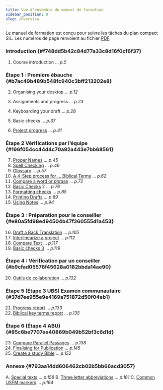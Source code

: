 ```yaml
---
title: Vue d'ensemble du manuel de formation
sidebar_position: 0
slug: /Overview
---
```




Le manuel de formation est conçu pour suivre les tâches du plan compact SIL. Les numéros de page renvoient au fichier [PDF](https://manual.paratext.org/img/Ptx-man-en-9.3.pdf).


### Introduction {#f748dd5b42c84d77a33c8d16f0cf6f37}


1. Course introduction ... _p.5_


### Étape 1 : Première ébauche {#b7ac49b489b548fc940c3bff213202e8}


2. Organising your desktop ... _p.12_


3. Assignments and progress ... _p.23_
4. Keyboarding your draft ... _p.28_
5. Basic checks ... _p.37_
6. [Project progress](/6.PP2) ... _p.41_


### Étape 2 Vérifications par l’équipe {#196f054cc44d4c70a92a443e7bb68561}


7. [Proper Names](/7.PN) ... _p.45_
8. [Spell Checking](/8.SP) ... _p.46_
9. [Glossary](/9.GL) ... _p.57_
10. [A 4-Step process for ... Biblical Terms](/10.BT) ... _p.62_
11. [Compare a word or phrase](/11.MP) ... _p.72_
12. [Basic Checks](/12.BC2) 2 ... _p.76_
13. [Formatting checks](/13.FC) ... _p.85_
14. [Printing Drafts](/14.PD) ... _p.89_
15. [Using Notes](/15.UN) ... _p.94_


### Étape 3 : Préparation pour le conseiller {#e80a5fd98e494504b47f260555d1a453}


16. [Draft a Back Translation](/16.BT1) ... _p.105_
17. [Interlinearize a project](/17.BT2) ... _p.112_
18. [Compare Text](/18.CT) ... _p.117_
19. [Basic checks 3](/19.BC3) ... _p.119_


### Étape 4 : Vérification par un conseiller {#b9cfad05576f45628a0182bbda14ae90}


20. [Outils de collaboration](/20.CT) ... _p.132_


### Étape 5 (Étape 3 UBS) Examen communautaire {#37d7ee955e9e4169a751872d50f04eb1}


21. [Progress report](/21.PPR) ... _p.133_
22. [Biblical key terms report](/22.BTR) ... _p.135_


### Étape 6 (Étape 4 ABU) {#85c6be7707ee40869b049b52bf3c6d1d}


23. [Compare Parallel Passages](/23.PP) ... _p.138_
24. [Finalising for Publication](/24.FFP) ... _p.145_
25. [Create a study Bible](/25.StudyBibles) ... _p.152_


### Annexe {#793aa14dd606462cb02b5bb66acd3057}


A. [Special texts](/A.st) ... _p.158_ B. [Three letter abbreviations](/B.3l) ... _p.161_ C. [Common USFM markers](/C.USFM) ... _p.164_

